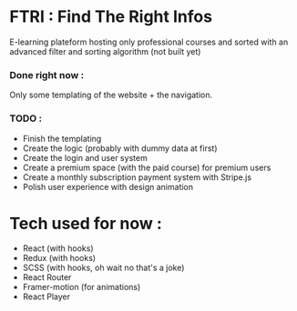 # FTRI : Find The Right Infos

E-learning plateform hosting only professional courses and sorted with an advanced filter and sorting algorithm (not built yet)


### Done right now :

Only some templating of the website + the navigation.


### TODO : 

- Finish the templating
- Create the logic (probably with dummy data at first)
- Create the login and user system
- Create a premium space (with the paid course) for premium users
- Create a monthly subscription payment system with Stripe.js
- Polish user experience with design animation


# Tech used for now :

- React (with hooks)
- Redux (with hooks)
- SCSS (with hooks, oh wait no that's a joke)
- React Router
- Framer-motion (for animations)
- React Player